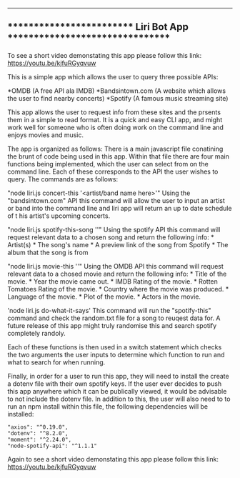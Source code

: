 ---------------------------------------------------------------------
************************ Liri Bot App *******************************
---------------------------------------------------------------------

To see a short video demonstating this app please follow this link: https://youtu.be/kjfuRGyqvuw

This is a simple app which allows the user to query three possible APIs:

*OMDB (A free API ala IMDB)
*Bandsintown.com (A website which allows the user to find nearby concerts)
*Spotify (A famous music streaming site)

This app allows the user to request info from these sites and the prsents 
them in a simple to read format. It is a quick and easy CLI app, and might 
work well for someone who is often doing work on the command line and enjoys
movies and music. 

The app is organized as follows: There is a main javascript file conatining
the brunt of code being used in this app. Within that file there are four main 
functions being implemented, which the user can select from on the command line. 
Each of these corresponds to the API the user wishes to query. The commands are 
as follows: 

"node liri.js concert-this '<artist/band name here>'"
    Using the "bandsintown.com" API this command will allow the user to input an artist 
    or band into the command line and liri app will return an up to date schedule of t
    his artist's upcoming concerts. 

"node liri.js spotify-this-song '<song name here>'"
    Using the spotify API this command will request relevant data to a chosen song
    and return the following info: 
       * Artist(s)
       * The song's name
       * A preview link of the song from Spotify
       * The album that the song is from

"node liri.js movie-this '<movie name here>'"
    Using the OMDB API this command will request relevant data to a chosed movie 
    and return the following info: 
        * Title of the movie.
        * Year the movie came out.
        * IMDB Rating of the movie.
        * Rotten Tomatoes Rating of the movie.
        * Country where the movie was produced.
        * Language of the movie.
        * Plot of the movie.
        * Actors in the movie.


'node liri.js do-what-it-says'
    This command will run the "spotify-this" command and check the random.txt file 
    for a song to reuqest data for. A future release of this app might truly randomise
    this and search spotify completely randoly. 

Each of these functions is then used in a switch statement which checks the two arguments
the user inputs to determine which function to run and what to search for when running. 

Finally, in order for a user to run this app, they will need to install the create a dotenv
file with their own spotify keys. If the user ever decides to push this app anywhere which 
it can be publically viewed, it would be advisable to not include the dotenv file. In addition 
to this, the user will also need to to run an npm install within this file, the following dependencies
will be installed: 
    
    "axios": "^0.19.0",
    "dotenv": "^8.2.0",
    "moment": "^2.24.0",
    "node-spotify-api": "^1.1.1"

Again to see a short video demonstating this app please follow this link: https://youtu.be/kjfuRGyqvuw

